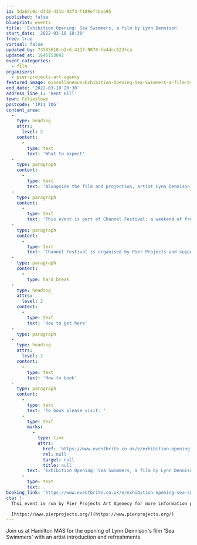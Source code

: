 ```yaml
---
id: 3da63c0c-d4d8-431b-9373-f189ef4bea95
published: false
blueprint: events
title: 'Exhibition Opening: Sea Swimmers, a film by Lynn Dennison'
start_date: '2022-03-18 18:30'
free: true
virtual: false
updated_by: 73585618-b2c6-4117-9078-fe4dcc123fca
updated_at: 1646153842
event_categories:
  - film
organisers:
  - pier-projects-art-agency
featured_image: miscellaneous/Exhibition-Opening-Sea-Swimmers-a-film-by-Lynn-Dennison.jfif
end_date: '2022-03-18 20:30'
address_line_1: 'Bent Hill'
town: Felixstowe
postcode: 'IP11 7DG'
content_area:
  -
    type: heading
    attrs:
      level: 2
    content:
      -
        type: text
        text: 'What to expect'
  -
    type: paragraph
    content:
      -
        type: text
        text: 'Alongside the film and projection, artist Lynn Dennison will introduce the work with a chance to ask questions.'
  -
    type: paragraph
    content:
      -
        type: text
        text: 'This event is part of Channel Festival: a weekend of free activities, inspired by our relationship to the sea.'
  -
    type: paragraph
    content:
      -
        type: text
        text: 'Channel Festival is organised by Pier Projects and supported by Suffolk County Council via Covid Continuity for Culture Fund and East Suffolk District Council.'
  -
    type: paragraph
    content:
      -
        type: hard_break
  -
    type: heading
    attrs:
      level: 2
    content:
      -
        type: text
        text: 'How to get here'
  -
    type: paragraph
  -
    type: heading
    attrs:
      level: 2
    content:
      -
        type: text
        text: 'How to book'
  -
    type: paragraph
    content:
      -
        type: text
        text: 'To book please visit: '
      -
        type: text
        marks:
          -
            type: link
            attrs:
              href: 'https://www.eventbrite.co.uk/e/exhibition-opening-sea-swimmers-a-film-by-lynn-dennison-tickets-262415972237?aff=ebdsoporgprofile'
              rel: null
              target: null
              title: null
        text: 'Exhibition Opening: Sea Swimmers, a film by Lynn Dennison Tickets, Fri 18 Mar 2022 at 18:30 | Eventbrite'
      -
        type: text
        text: .
booking_link: 'https://www.eventbrite.co.uk/e/exhibition-opening-sea-swimmers-a-film-by-lynn-dennison-tickets-262415972237?aff=ebdsoporgprofile'
cta: |-
  Thsi event is run by Pier Projects Art Agenecy for more information please get in touch via:

  [https://www.pierprojects.org/](https://www.pierprojects.org/)
---
```

Join us at Hamilton MAS for the opening of Lynn Dennison's film 'Sea Swimmers' with an artist introduction and refreshments.